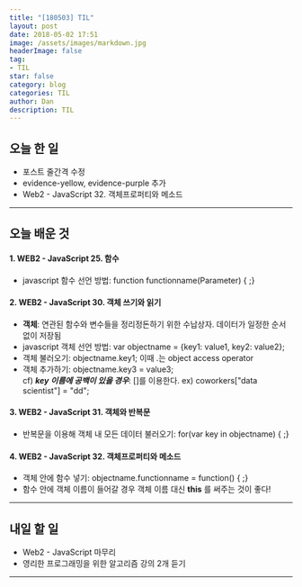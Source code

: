 ```yaml
---
title: "[180503] TIL"
layout: post
date: 2018-05-02 17:51
image: /assets/images/markdown.jpg
headerImage: false
tag:
- TIL
star: false
category: blog
categories: TIL
author: Dan
description: TIL
---
```


## 오늘 한 일

* 포스트 줄간격 수정
* evidence-yellow, evidence-purple 추가
* Web2 - JavaScript 32. 객체프로퍼티와 메소드

---
## 오늘 배운 것

#### 1. WEB2 - JavaScript 25. 함수
* javascript 함수 선언 방법: function functionname(Parameter) { ;}

#### 2. WEB2 - JavaScript 30. 객체 쓰기와 읽기
* **객체**: 연관된 함수와 변수들을 정리정돈하기 위한 수납상자. 데이터가 일정한 순서 없이 저장됨
* javascript 객체 선언 방법: <span class="evidence-yellow">var objectname = {key1: value1, key2: value2};</span>
* 객체 불러오기: objectname.key1; 이때 .는 object access operator
* 객체 추가하기: objectname.key3 = value3;<br>
cf) ***key 이름에 공백이 있을 경우***: []를 이용한다. ex) <span class="evidence-yellow">coworkers["data scientist"] = "dd";</span>

#### 3. WEB2 - JavaScript 31. 객체와 반복문
* 반복문을 이용해 객체 내 모든 데이터 불러오기: <span class="evidence-yellow">for(var key in objectname) { ;}</span>

#### 4. WEB2 - JavaScript 32. 객체프로퍼티와 메소드
* 객체 안에 함수 넣기: <span class="evidence-yellow">objectname.functionname = function() { ;}</span>
* 함수 안에 객체 이름이 들어갈 경우 객체 이름 대신 **this** 를 써주는 것이 좋다!

---
## 내일 할 일

* Web2 - JavaScript 마무리
* 영리한 프로그래밍을 위한 알고리즘 강의 2개 듣기

---
